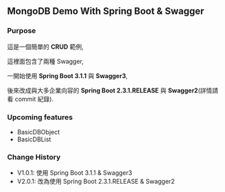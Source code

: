 ## MongoDB Demo With Spring Boot & Swagger

### Purpose

這是一個簡單的 **CRUD** 範例,

這裡面包含了兩種 Swagger,

一開始使用 **Spring Boot 3.1.1** 與 **Swagger3**,

後來改成與大多企業向容的 **Spring Boot 2.3.1.RELEASE** 與 **Swagger2**(詳情請看 commit 紀錄).

### Upcoming features

- BasicDBObject
- BasicDBList

### Change History

- V1.0.1: 使用 Spring Boot 3.1.1 & Swagger3
- V2.0.1: 改為使用 Spring Boot 2.3.1.RELEASE & Swagger2